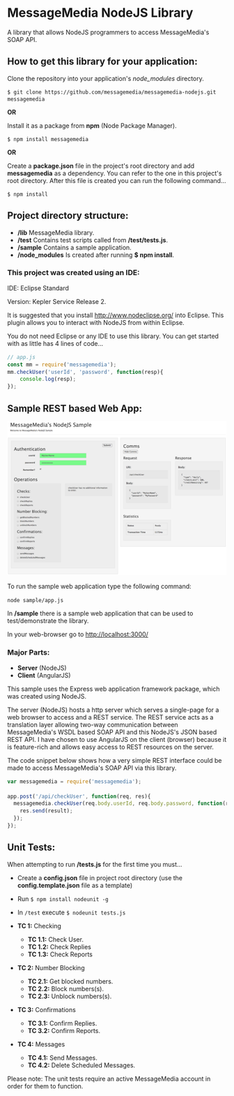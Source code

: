 # MessageMedia NodeJS Library
A library that allows NodeJS programmers to access MessageMedia's SOAP API.

## How to get this library for your application:
Clone the repository into your application's *node_modules* directory.
```
$ git clone https://github.com/messagemedia/messagemedia-nodejs.git messagemedia
```
**OR**

Install it as a package from **npm** (Node Package Manager).
```
$ npm install messagemedia
```

**OR**

Create a **package.json** file in the project's root directory and add **messagemedia** as a dependency. You can refer to the one in this project's root directory. After this file is created you can run the following command...
```
$ npm install
```
## Project directory structure:
* **/lib** MessageMedia library.
* **/test** Contains test scripts called from **/test/tests.js**.
* **/sample** Contains a sample application.
* **/node_modules** Is created after running **$ npm install**.

### This project was created using an IDE:

IDE: Eclipse Standard

Version: Kepler Service Release 2.

It is suggested that you install http://www.nodeclipse.org/ into Eclipse. This plugin allows you to interact with NodeJS from within Eclipse.

You do not need Eclipse or any IDE to use this library. You can get started with as little has 4 lines of code...

```javascript
// app.js
const mm = require('messagemedia');
mm.checkUser('userId', 'password', function(resp){
	console.log(resp);
});
```

## Sample REST based Web App:

![alt text](sample/screenshots/screenshot1.png "Screenshot 1")

To run the sample web application type the following command:

```node sample/app.js```

In **/sample** there is a sample web application that can be used to test/demonstrate the library. 

In your web-browser go to [http://localhost:3000/](http://localhost:3000/)

### Major Parts:
* **Server** (NodeJS)
* **Client** (AngularJS)

This sample uses the Express web application framework package, which was created using NodeJS.

The server (NodeJS) hosts a http server which serves a single-page for a web browser to access and a REST service. The REST service acts as a translation layer allowing two-way communication between MessageMedia's WSDL based SOAP API and this NodeJS's JSON based REST API. I have chosen to use AngularJS on the client (browser) because it is feature-rich and allows easy access to REST resources on the server.

The code snippet below shows how a very simple REST interface could be made to access MessageMedia's SOAP API via this library.
```javascript
var messagemedia = require('messagemedia');

app.post('/api/checkUser', function(req, res){
  messagemedia.checkUser(req.body.userId, req.body.password, function(result){
    res.send(result);
  });
});
```

## Unit Tests:
When attempting to run **/tests.js** for the first time you must...

* Create a **config.json** file in project root directory (use the **config.template.json** file as a template)
* Run ```$ npm install nodeunit -g```
* In ```/test``` execute ```$ nodeunit tests.js```

* **TC 1:** Checking
	* **TC 1.1:** Check User. 
	* **TC 1.2:** Check Replies
	* **TC 1.3:** Check Reports
* **TC 2:** Number Blocking
	* **TC 2.1:** Get blocked numbers.
	* **TC 2.2:** Block numbers(s).
	* **TC 2.3:** Unblock numbers(s).
* **TC 3:** Confirmations
	* **TC 3.1:** Confirm Replies.
	* **TC 3.2:** Confirm Reports.
* **TC 4:** Messages
	* **TC 4.1:** Send Messages.
	* **TC 4.2:** Delete Scheduled Messages.
	
Please note: The unit tests require an active MessageMedia account in order for them to function.
